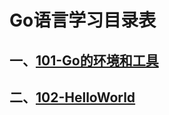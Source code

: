 # Go语言学习目录表

## 一、[101-Go的环境和工具](101-环境和工具/Readme.md)

## 二、[102-HelloWorld](102-HelloWorld/Readme.md)
